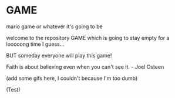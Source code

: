 # GAME
mario game or whatever it's going to be



welcome to the repository GAME which is going to stay empty for a looooong time I guess...

BUT someday everyone will play this game!

Faith is about believing even when you can't see it. - Joel Osteen


(add some gifs here, I couldn't because I'm too dumb)

(Test)
